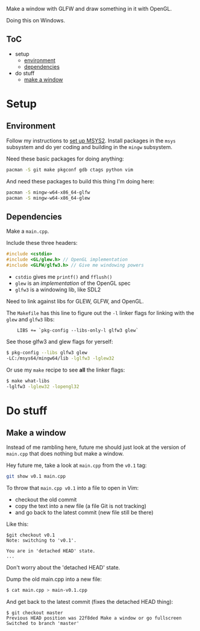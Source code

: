 Make a window with GLFW and draw something in it with OpenGL.

Doing this on Windows.

## ToC
- setup
    - [environment](README.md#environment)
    - [dependencies](README.md#dependencies)
- do stuff
    - [make a window](README.md#make-a-window)

# Setup

## Environment

Follow my instructions to [set up
MSYS2](https://github.com/sustainablelab/msys). Install packages
in the `msys` subsystem and do yer coding and building in the
`mingw` subsystem.

Need these basic packages for doing anything:

```bash
pacman -S git make pkgconf gdb ctags python vim
```

And need these packages to build this thing I'm doing here:

```bash
pacman -S mingw-w64-x86_64-glfw
pacman -S mingw-w64-x86_64-glew
```

## Dependencies

Make a `main.cpp`.

Include these three headers:

```c
#include <cstdio>
#include <GL/glew.h> // OpenGL implementation
#include <GLFW/glfw3.h> // Give me windowing powers
```

- `cstdio` gives me `printf()` and `fflush()`
- `glew` is an *implementation* of the OpenGL spec
- `glfw3` is a windowing lib, like SDL2

Need to link against libs for GLEW, GLFW, and OpenGL.

The `Makefile` has this line to figure out the `-l` linker flags
for linking with the `glew` and `glfw3` libs:

```make
	LIBS += `pkg-config --libs-only-l glfw3 glew`
```

See those glfw3 and glew flags for yerself:

```bash
$ pkg-config --libs glfw3 glew
-LC:/msys64/mingw64/lib -lglfw3 -lglew32 
```

Or use my `make` recipe to see **all** the linker flags:

```bash
$ make what-libs
-lglfw3 -lglew32 -lopengl32
```

# Do stuff

## Make a window

Instead of me rambling here, future me should just look at the
version of `main.cpp` that does nothing but make a window.

Hey future me, take a look at `main.cpp` from the `v0.1` tag:

```bash
git show v0.1 main.cpp
```

To throw that `main.cpp v0.1` into a file to open in Vim:

- checkout the old commit
- copy the text into a new file (a file Git is not tracking)
- and go back to the latest commit (new file still be there)

Like this:

```bash-git
$git checkout v0.1
Note: switching to 'v0.1'.

You are in 'detached HEAD' state.
...
```

Don't worry about the 'detached HEAD' state.

Dump the old main.cpp into a new file:

```bash
$ cat main.cpp > main-v0.1.cpp
```

And get back to the latest commit (fixes the detached HEAD
thing):

```git-bash
$ git checkout master
Previous HEAD position was 22f8ded Make a window or go fullscreen
Switched to branch 'master'
```
